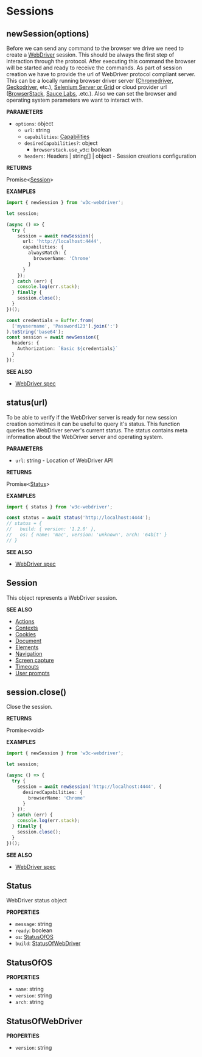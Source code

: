 # Sessions

## newSession(options)

Before we can send any command to the browser we drive we need to create a [WebDriver](https://www.w3.org/TR/webdriver) session.
This should be always the first step of interaction through the protocol.
After executing this command the browser will be started and ready to receive the commands.
As part of session creation we have to provide the url of WebDriver protocol compliant server.
This can be a locally running browser driver server ([Chromedriver](http://chromedriver.chromium.org), [Geckodriver](https://firefox-source-docs.mozilla.org/testing/geckodriver), etc.),
[Selenium Server or Grid](https://www.seleniumhq.org) or cloud provider url ([BrowserStack](https://www.browserstack.com), [Sauce Labs](https://saucelabs.com), .etc.).
Also we can set the browser and operating system parameters we want to interact with.

**PARAMETERS**

- `options`: object
  - `url`: string
  - `capabilities`: [Capabilities](capabilities.md#capabilities)
  - `desiredCapabilities?`: object
    - `browserstack.use_w3c`: boolean
  - `headers`: Headers | string[] | object - Session creations configuration

**RETURNS**

Promise&lt;[Session](#session)&gt;

**EXAMPLES**

```typescript
import { newSession } from 'w3c-webdriver';

let session;

(async () => {
  try {
    session = await newSession({
      url: 'http://localhost:4444',
      capabilities: {
        alwaysMatch: {
          browserName: 'Chrome'
        }
      }
    });
  } catch (err) {
    console.log(err.stack);
  } finally {
    session.close();
  }
})();
```

```typescript
const credentials = Buffer.from(
  ['myusername', 'Password123'].join(':')
).toString('base64');
const session = await newSession({
  headers: {
    Authorization: `Basic ${credentials}`
  }
});
```

**SEE ALSO**

- [WebDriver spec](https://www.w3.org/TR/webdriver/#new-session)

## status(url)

To be able to verify if the WebDriver server is ready for new session creation sometimes it can be useful to query it's status.
This function queries the WebDriver server's current status.
The status contains meta information about the WebDriver server and operating system.

**PARAMETERS**

- `url`: string - Location of WebDriver API

**RETURNS**

Promise&lt;[Status](#status)&gt;

**EXAMPLES**

```typescript
import { status } from 'w3c-webdriver';

const status = await status('http://localhost:4444');
// status = {
//   build: { version: '1.2.0' },
//   os: { name: 'mac', version: 'unknown', arch: '64bit' }
// }
```

**SEE ALSO**

- [WebDriver spec](https://www.w3.org/TR/webdriver/#status)

## Session

This object represents a WebDriver session.

**SEE ALSO**

- [Actions](actions.md)
- [Contexts](contexts.md)
- [Cookies](cookies.md)
- [Document](document.md)
- [Elements](elements.md)
- [Navigation](navigation.md)
- [Screen capture](screen-capture.md)
- [Timeouts](timeouts.md)
- [User prompts](user-prompts.md)

## session.close()

Close the session.

**RETURNS**

Promise&lt;void&gt;

**EXAMPLES**

```typescript
import { newSession } from 'w3c-webdriver';

let session;

(async () => {
  try {
    session = await newSession('http://localhost:4444', {
      desiredCapabilities: {
        browserName: 'Chrome'
      }
    });
  } catch (err) {
    console.log(err.stack);
  } finally {
    session.close();
  }
})();
```

**SEE ALSO**

- [WebDriver spec](https://www.w3.org/TR/webdriver/#delete-session)

## Status

WebDriver status object

**PROPERTIES**

- `message`: string
- `ready`: boolean
- `os`: [StatusOfOS](#statusofos)
- `build`: [StatusOfWebDriver](#statusofwebdriver)

## StatusOfOS

**PROPERTIES**

- `name`: string
- `version`: string
- `arch`: string

## StatusOfWebDriver

**PROPERTIES**

- `version`: string
